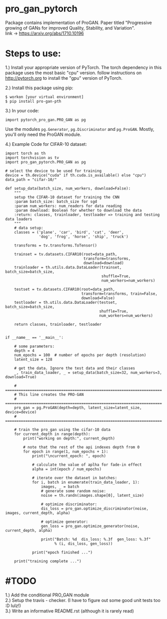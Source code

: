 # pro_gan_pytorch
Package contains implementation of ProGAN. 
Paper titled "Progressive growing of GANs for improved 
Quality, Stability, and Variation". <br>
link -> https://arxiv.org/abs/1710.10196

# Steps to use:
1.) Install your appropriate version of PyTorch. 
The torch dependency in this package uses the most basic
"cpu" version. follow instructions on 
<a href="http://pytorch.org/"> http://pytorch.org </a> to 
install the "gpu" version of PyTorch.<br>

2.)  Install this package using pip:
    
    $ workon [your virtual environment]
    $ pip install pro-gan-pth
    
3.) In your code:
    
    import pytorch_pro_gan.PRO_GAN as pg
 
 Use the modules `pg.Generator`, `pg.Discriminator` and
 `pg.ProGAN`. Mostly, you'll only need the ProGAN module.

4.) Example Code for CIFAR-10 dataset:

    import torch as th
    import torchvision as tv
    import pro_gan_pytorch.PRO_GAN as pg

    # select the device to be used for training
    device = th.device("cuda" if th.cuda.is_available() else "cpu")
    data_path = "cifar-10/"

    def setup_data(batch_size, num_workers, download=False):
        """
        setup the CIFAR-10 dataset for training the CNN
        :param batch_size: batch_size for sgd
        :param num_workers: num_readers for data reading
        :param download: Boolean for whether to download the data
        :return: classes, trainloader, testloader => training and testing data loaders
        """
        # data setup:
        classes = ('plane', 'car', 'bird', 'cat', 'deer',
                   'dog', 'frog', 'horse', 'ship', 'truck')

        transforms = tv.transforms.ToTensor()

        trainset = tv.datasets.CIFAR10(root=data_path,
                                       transform=transforms,
                                       download=download)
        trainloader = th.utils.data.DataLoader(trainset, batch_size=batch_size,
                                               shuffle=True,
                                               num_workers=num_workers)

        testset = tv.datasets.CIFAR10(root=data_path,
                                      transform=transforms, train=False,
                                      download=False)
        testloader = th.utils.data.DataLoader(testset, batch_size=batch_size,
                                              shuffle=True,
                                              num_workers=num_workers)

        return classes, trainloader, testloader


    if __name__ == '__main__':

        # some parameters:
        depth = 4
        num_epochs = 100  # number of epochs per depth (resolution)
        latent_size = 128

        # get the data. Ignore the test data and their classes
        _, train_data_loader, _ = setup_data(batch_size=32, num_workers=3, download=True)

        # ======================================================================
        # This line creates the PRO-GAN
        # ======================================================================
        pro_gan = pg.ProGAN(depth=depth, latent_size=latent_size, device=device)
        # ======================================================================

        # train the pro_gan using the cifar-10 data
        for current_depth in range(depth):
            print("working on depth:", current_depth)

            # note that the rest of the api indexes depth from 0
            for epoch in range(1, num_epochs + 1):
                print("\ncurrent_epoch: ", epoch)

                # calculate the value of aplha for fade-in effect
                alpha = int(epoch / num_epochs)

                # iterate over the dataset in batches:
                for i, batch in enumerate(train_data_loader, 1):
                    images, _ = batch
                    # generate some random noise:
                    noise = th.randn(images.shape[0], latent_size)

                    # optimize discriminator:
                    dis_loss = pro_gan.optimize_discriminator(noise, images, current_depth, alpha)

                    # optimize generator:
                    gen_loss = pro_gan.optimize_generator(noise, current_depth, alpha)

                    print("Batch: %d  dis_loss: %.3f  gen_loss: %.3f"
                          % (i, dis_loss, gen_loss))

                print("epoch finished ...")

        print("training complete ...")
        
# #TODO
1.) Add the conditional PRO_GAN module <br>
2.) Setup the travis - checker. (I have to figure out some good unit tests too :D lulz!) <br>
3.) Write an informative README.rst (although it is rarely read) <br>
